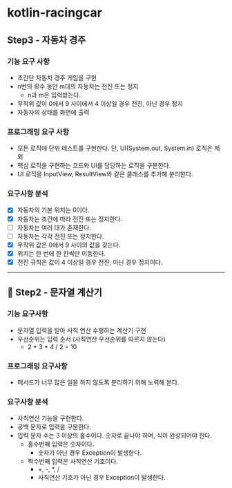 # kotlin-racingcar

## Step3 - 자동차 경주

### 기능 요구 사항

- 초간단 자동차 경주 게임을 구현
- n번의 횟수 동안 m대의 자동차는 전진 또는 정지
    - n과 m은 입력받는다.
- 무작위 값이 0에서 9 사이에서 4 이상일 경우 전진, 아닌 경우 정지
- 자동차의 상태를 화면에 출력

### 프로그래밍 요구 사항

- 모든 로직에 단위 테스트를 구현한다. 단, UI(System.out, System.in) 로직은 제외
- 핵심 로직을 구현하는 코드와 UI를 담당하는 로직을 구분한다.
- UI 로직을 InputView, ResultView와 같은 클래스를 추가해 분리한다.

### 요구사항 분석

- [X] 자동차의 기본 위치는 0이다.
- [X] 자동차는 조건에 따라 전진 또는 정지한다.
- [ ] 자동차는 여러 대가 존재한다.
- [ ] 자동차는 각각 전진 또는 정지한다.
- [X] 무작위 값은 0에서 9 사이의 값을 갖는다.
- [X] 위치는 한 번에 한 칸씩만 이동한다.
- [X] 전진 규칙은 값이 4 이상일 경우 전진, 아닌 경우 정지이다.

---

## 🚀 Step2 - 문자열 계산기

### 기능 요구사항

- 문자열 입력을 받아 사칙 연산 수행하는 계산기 구현
- 우선순위는 입력 순서 (사칙연산 우선순위를 따르지 않는다)
    - 2 + 3 * 4 / 2 = 10

### 프로그래밍 요구사항

- 메서드가 너무 많은 일을 하지 않도록 분리하기 위해 노력해 본다.

### 요구사항 분석

- 사칙연산 기능을 구현한다.
- 공백 문자로 입력을 구분한다.
- 입력 문자 수는 3 이상의 홀수이다. 숫자로 끝나야 하며, 식이 완성되어야 한다.
    - 홀수번째 입력은 숫자이다.
        - 숫자가 아닌 경우 Exception이 발생한다.
    - 짝수번째 입력은 사칙연산 기호이다.
        - +, -, *, /
        - 사칙연산 기호가 아닌 경우 Exception이 발생한다.
